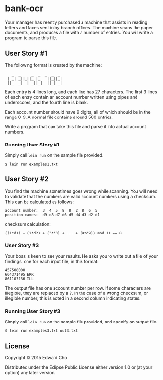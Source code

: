 # bank-ocr

Your manager has reently purchased a machine that assists in reading
letters and faxes sent in by branch offices. The machine scans the
paper documents, and produces a file with a number of entries. You
will write a program to parse this file.

## User Story #1

The following format is created by the machine:

```
   _  _     _  _  _  _  _ 
 | _| _||_||_ |_   ||_||_|
 ||_  _|  | _||_|  ||_| _|

```

Each entry is 4 lines long, and each line has 27 characters. The first
3 lines of each entry contain an account number written using pipes
and underscores, and the fourth line is blank.

Each account number should have 9 digits, all of which should be in
the range 0-9. A normal file contains around 500 entries.

Write a program that can take this file and parse it into actual
account numbers.

### Running User Story #1

Simply call `lein run` on the sample file provided.

```
$ lein run examples1.txt
```

## User Story #2

You find the machine sometimes goes wrong while scanning. You will
need to validate that the numbers are valid account numbers using a
checksum. This can be calculated as follows:

```
account number:  3  4  5  8  8  2  8  6  5
position names:  d9 d8 d7 d6 d5 d4 d3 d2 d1
```

checksum calculation:

```
((1*d1) + (2*d2) + (3*d3) + ... + (9*d9)) mod 11 == 0
```

### User Story #3

Your boss is keen to see your results. He asks you to write out a file of your findings, one for each input file, in this format:

```
457508000
664371495 ERR
86110??36 ILL
```

The output file has one account number per row. If some characters are
illegible, they are replaced by a ?. In the case of a wrong checksum,
or illegible number, this is noted in a second column indicating
status.

### Running User Story #3

Simply call `lein run` on the sample file provided, and specify an
output file.

```
$ lein run examples3.txt out3.txt
```

## License

Copyright © 2015 Edward Cho

Distributed under the Eclipse Public License either version 1.0 or (at
your option) any later version.
